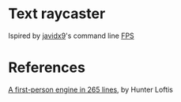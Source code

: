 # Text raycaster
Ispired by [javidx9](https://github.com/OneLoneCoder)'s command line [FPS](https://github.com/OneLoneCoder/CommandLineFPS)

# References
[A first-person engine in 265 lines](http://www.playfuljs.com/a-first-person-engine-in-265-lines), by Hunter Loftis

